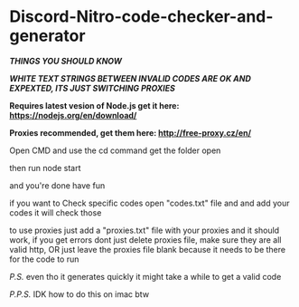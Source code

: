 # Discord-Nitro-code-checker-and-generator
_**THINGS YOU SHOULD KNOW**_

_**WHITE TEXT STRINGS BETWEEN INVALID CODES ARE OK AND EXPEXTED, ITS JUST SWITCHING PROXIES**_

**Requires latest vesion of Node.js get it here: https://nodejs.org/en/download/**

**Proxies recommended, get them here: http://free-proxy.cz/en/**

Open CMD and use the cd command get the folder open

then run node start

and you're done have fun

if you want to Check specific codes open "codes.txt" file and and add your codes it will check those

to use proxies just add a "proxies.txt" file with your proxies and it should work, if you get errors dont just delete proxies file, make sure they are all valid http, OR just leave the proxies file blank because it needs to be there for the code to run



*P.S.* even tho it generates quickly it might take a while to get a valid code

*P.P.S.* IDK how to do this on imac btw
